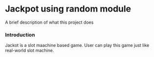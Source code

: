 # Jackpot using random module

A brief description of what this project does
### Introduction
  Jackot is a slot maachine based game. User can play this game just like real-world slot machine.

